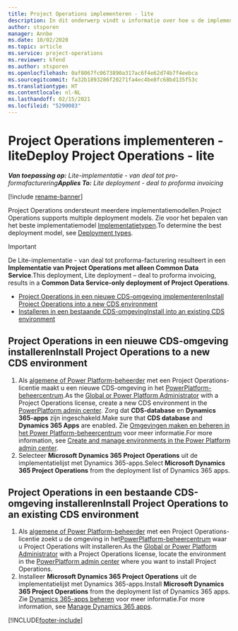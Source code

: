 ```yaml
---
title: Project Operations implementeren - lite
description: In dit onderwerp vindt u informatie over hoe u de implementatie met Project Operations Lite installeert, van deal tot pro-formafacturering.
author: stsporen
manager: Annbe
ms.date: 10/02/2020
ms.topic: article
ms.service: project-operations
ms.reviewer: kfend
ms.author: stsporen
ms.openlocfilehash: 0af8067fc0673890a317ac6f4e62d74b7f4eebca
ms.sourcegitcommit: fa32b1893286f20271fa4ec4be8fc68bd135f53c
ms.translationtype: HT
ms.contentlocale: nl-NL
ms.lasthandoff: 02/15/2021
ms.locfileid: "5290083"
---
```

# <a name="deploy-project-operations---lite"></a><span data-ttu-id="5eae0-103">Project Operations implementeren - lite</span><span class="sxs-lookup"><span data-stu-id="5eae0-103">Deploy Project Operations - lite</span></span>

<span data-ttu-id="5eae0-104">_**Van toepassing op:** Lite-implementatie - van deal tot pro-formafacturering_</span><span class="sxs-lookup"><span data-stu-id="5eae0-104">_**Applies To:** Lite deployment - deal to proforma invoicing_</span></span>

[!include [rename-banner](~/includes/cc-data-platform-banner.md)]

<span data-ttu-id="5eae0-105">Project Operations ondersteunt meerdere implementatiemodellen.</span><span class="sxs-lookup"><span data-stu-id="5eae0-105">Project Operations supports multiple deployment models.</span></span> <span data-ttu-id="5eae0-106">Zie voor het bepalen van het beste implementatiemodel [Implementatietypen](determine-deployment-type.md).</span><span class="sxs-lookup"><span data-stu-id="5eae0-106">To determine the best deployment model, see [Deployment types](determine-deployment-type.md).</span></span>


> [!IMPORTANT]
> <span data-ttu-id="5eae0-107">De Lite-implementatie - van deal tot proforma-facturering resulteert in een **Implementatie van Project Operations met alleen Common Data Service**.</span><span class="sxs-lookup"><span data-stu-id="5eae0-107">This deployment, Lite deployment – deal to proforma invoicing, results in a **Common Data Service-only deployment of Project Operations**.</span></span>

- [<span data-ttu-id="5eae0-108">Project Operations in een nieuwe CDS-omgeving implementeren</span><span class="sxs-lookup"><span data-stu-id="5eae0-108">Install Project Operations into a new CDS environment</span></span>](#new)
- [<span data-ttu-id="5eae0-109">Installeren in een bestaande CDS-omgeving</span><span class="sxs-lookup"><span data-stu-id="5eae0-109">Install into an existing CDS environment</span></span>](#existing)



## <a name="install-project-operations-to-a-new-cds-environment"></a><a name="new"></a><span data-ttu-id="5eae0-110">Project Operations in een nieuwe CDS-omgeving installeren</span><span class="sxs-lookup"><span data-stu-id="5eae0-110">Install Project Operations to a new CDS environment</span></span>

1. <span data-ttu-id="5eae0-111">Als [algemene of Power Platform-beheerder](https://docs.microsoft.com/power-platform/admin/global-service-administrators-can-administer-without-license) met een Project Operations-licentie maakt u een nieuwe CDS-omgeving in het [PowerPlatform-beheercentrum](https://admin.powerplatform.com).</span><span class="sxs-lookup"><span data-stu-id="5eae0-111">As the [Global or Power Platform Administrator](https://docs.microsoft.com/power-platform/admin/global-service-administrators-can-administer-without-license) with a Project Operations license, create a new CDS environment in the [PowerPlatform admin center](https://admin.powerplatform.com).</span></span> <span data-ttu-id="5eae0-112">Zorg dat **CDS-database** en **Dynamics 365-apps** zijn ingeschakeld.</span><span class="sxs-lookup"><span data-stu-id="5eae0-112">Make sure that **CDS database** and **Dynamics 365 Apps** are enabled.</span></span> <span data-ttu-id="5eae0-113">Zie [Omgevingen maken en beheren in het Power Platform-beheercentrum](https://docs.microsoft.com/power-platform/admin/create-environment#create-an-environment-in-the-power-platform-admin-center) voor meer informatie.</span><span class="sxs-lookup"><span data-stu-id="5eae0-113">For more information, see [Create and manage environments in the Power Platform admin center](https://docs.microsoft.com/power-platform/admin/create-environment#create-an-environment-in-the-power-platform-admin-center).</span></span>
2. <span data-ttu-id="5eae0-114">Selecteer **Microsoft Dynamics 365 Project Operations** uit de implementatielijst met Dynamics 365-apps.</span><span class="sxs-lookup"><span data-stu-id="5eae0-114">Select **Microsoft Dynamics 365 Project Operations** from the deployment list of Dynamics 365 apps.</span></span>


## <a name="install-project-operations-to-an-existing-cds-environment"></a><a name="existing"></a><span data-ttu-id="5eae0-115">Project Operations in een bestaande CDS-omgeving installeren</span><span class="sxs-lookup"><span data-stu-id="5eae0-115">Install Project Operations to an existing CDS environment</span></span>

1. <span data-ttu-id="5eae0-116">Als [algemene of Power Platform-beheerder](https://docs.microsoft.com/power-platform/admin/global-service-administrators-can-administer-without-license) met een Project Operations-licentie zoekt u de omgeving in het[PowerPlatform-beheercentrum](https://admin.powerplatform.com) waar u Project Operations wilt installeren.</span><span class="sxs-lookup"><span data-stu-id="5eae0-116">As the [Global or Power Platform Administrator](https://docs.microsoft.com/power-platform/admin/global-service-administrators-can-administer-without-license) with a Project Operations license, locate the environment in the [PowerPlatform admin center](https://admin.powerplatform.com) where you want to install Project Operations.</span></span>
2. <span data-ttu-id="5eae0-117">Installeer **Microsoft Dynamics 365 Project Operations** uit de implementatielijst met Dynamics 365-apps.</span><span class="sxs-lookup"><span data-stu-id="5eae0-117">Install **Microsoft Dynamics 365 Project Operations** from the deployment list of Dynamics 365 apps.</span></span> <span data-ttu-id="5eae0-118">Zie [Dynamics 365-apps beheren](https://docs.microsoft.com/power-platform/admin/manage-apps) voor meer informatie.</span><span class="sxs-lookup"><span data-stu-id="5eae0-118">For more information, see [Manage Dynamics 365 apps](https://docs.microsoft.com/power-platform/admin/manage-apps).</span></span>




[!INCLUDE[footer-include](../includes/footer-banner.md)]